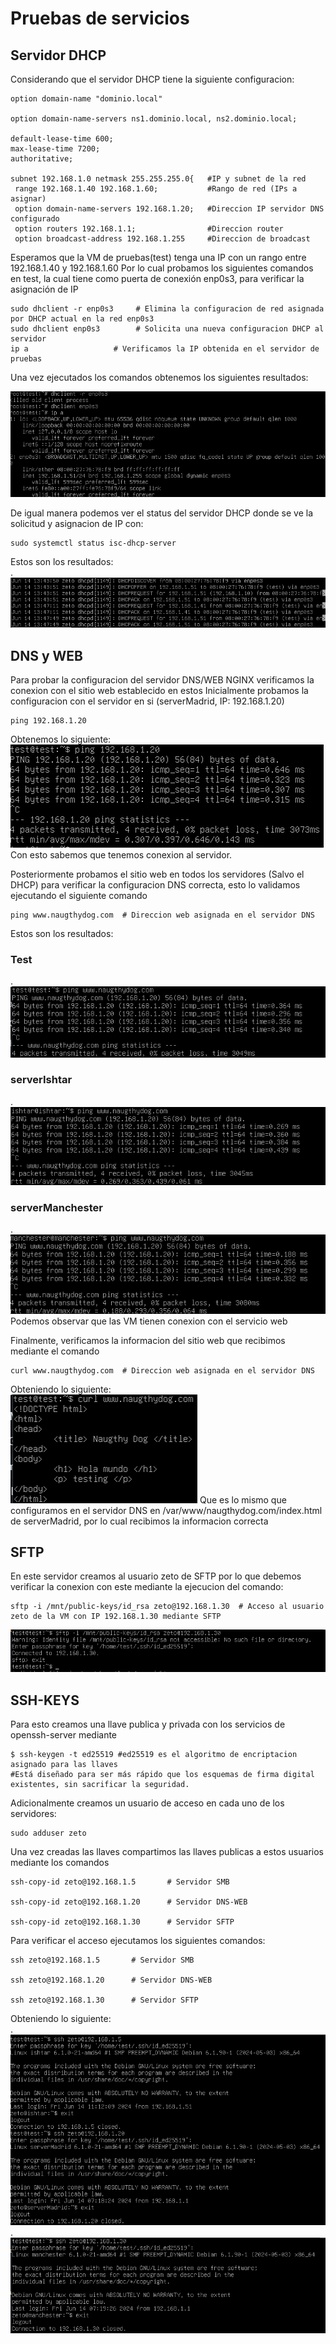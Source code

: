 # Pruebas de servicios

## Servidor DHCP
Considerando que el servidor DHCP tiene la siguiente configuracion:
```shell
option domain-name "dominio.local"

option domain-name-servers ns1.dominio.local, ns2.dominio.local;

default-lease-time 600;
max-lease-time 7200;
authoritative;

subnet 192.168.1.0 netmask 255.255.255.0{   #IP y subnet de la red
 range 192.168.1.40 192.168.1.60;           #Rango de red (IPs a asignar)
 option domain-name-servers 192.168.1.20;   #Direccion IP servidor DNS configurado
 option routers 192.168.1.1;                #Direccion router
 option broadcast-address 192.168.1.255     #Direccion de broadcast
```
Esperamos que la VM de pruebas(test) tenga una IP con un rango entre 192.168.1.40 y 192.168.1.60
Por lo cual probamos los siguientes comandos en test, la cual tiene como puerta de conexión enp0s3, para verificar la asignación de IP
```shell
sudo dhclient -r enp0s3     # Elimina la configuracion de red asignada por DHCP actual en la red enp0s3
sudo dhclient enp0s3        # Solicita una nueva configuracion DHCP al servidor
ip a                   # Verificamos la IP obtenida en el servidor de pruebas
```
Una vez ejecutados los comandos obtenemos los siguientes resultados:

![Resultados Test DHCP.](images/test_cmd1.png)

De igual manera podemos ver el status del servidor DHCP donde se ve la solicitud y asignacion de IP con:
```shell
sudo systemctl status isc-dhcp-server
```
Estos son los resultados:  
.
![Resultados Test DHCP2.](images/serverGilgamesh.png)

## DNS y WEB
Para probar la configuracion del servidor DNS/WEB NGINX verificamos la conexion con el sitio web establecido en estos
Inicialmente probamos la configuracion con el servidor en si (serverMadrid, IP: 192.168.1.20)
```shell
ping 192.168.1.20
```
Obtenemos lo siguiente:  
![Resultados Test DNS1.](images/test_cmd2.png)  
Con esto sabemos que tenemos conexion al servidor.

Posteriormente probamos el sitio web en todos los servidores (Salvo el DHCP) para verificar la configuracion DNS correcta, esto lo validamos ejecutando el siguiente comando
```shell
ping www.naugthydog.com  # Direccion web asignada en el servidor DNS
```
Estos son los resultados: 
### Test  
.
![Resultados Test DNS2.](images/test_cmd3.png)
### serverIshtar  
.
![Resultados Test DNS3.](images/serverIshtar.png)
### serverManchester  
.
![Resultados Test DNS4.](images/serverManchester.png)  
Podemos observar que las VM tienen conexion con el servicio web

Finalmente, verificamos la informacion del sitio web que recibimos mediante el comando
```shell
curl www.naugthydog.com  # Direccion web asignada en el servidor DNS
```
Obteniendo lo siguiente:  
![Resultados Test DNS5.](images/test_cmd4.png)
Que es lo mismo que configuramos en el servidor DNS en /var/www/naugthydog.com/index.html de serverMadrid, por lo cual recibimos la informacion correcta

## SFTP
En este servidor creamos al usuario zeto de SFTP por lo que debemos verificar la conexion con este mediante la ejecucion del comando:
```shell
sftp -i /mnt/public-keys/id_rsa zeto@192.168.1.30  # Acceso al usuario zeto de la VM con IP 192.168.1.30 mediante SFTP
```  
![Resultados Test SFTP.](images/test_cmd7.png)
## SSH-KEYS
Para esto creamos una llave publica y privada con los servicios de openssh-server mediante
```shell
$ ssh-keygen -t ed25519 #ed25519 es el algoritmo de encriptacion asignado para las llaves
#Está diseñado para ser más rápido que los esquemas de firma digital existentes, sin sacrificar la seguridad.
```
Adicionalmente creamos un usuario de acceso en cada uno de los servidores:
```shell
sudo adduser zeto
```
Una vez creadas las llaves compartimos las llaves publicas a estos usuarios mediante los comandos
```shell
ssh-copy-id zeto@192.168.1.5       # Servidor SMB

ssh-copy-id zeto@192.168.1.20      # Servidor DNS-WEB

ssh-copy-id zeto@192.168.1.30      # Servidor SFTP
```
Para verificar el acceso ejecutamos los siguientes comandos:
```shell
ssh zeto@192.168.1.5       # Servidor SMB

ssh zeto@192.168.1.20      # Servidor DNS-WEB

ssh zeto@192.168.1.30      # Servidor SFTP
```
Obteniendo lo siguiente:  
.
![Resultados Test SSH1.](images/test_cmd5.png)
.  
![Resultados Test SSH2.](images/test_cmd6.png)
